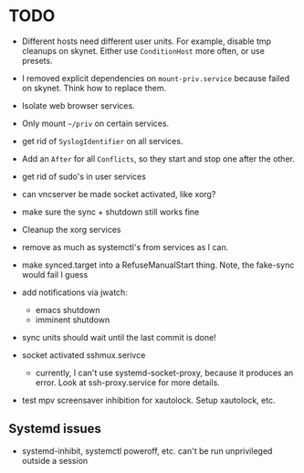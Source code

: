 TODO
====

* Different hosts need different user units. For example, disable tmp cleanups on
  skynet. Either use `ConditionHost` more often, or use presets.

* I removed explicit dependencies on `mount-priv.service` because failed on skynet. Think
  how to replace them.

* Isolate web browser services.

* Only mount `~/priv` on certain services.

* get rid of `SyslogIdentifier` on all services.

* Add an `After` for all `Conflicts`, so they start and stop one after the other.

* get rid of sudo's in user services

* can vncserver be made socket activated, like xorg?

* make sure the sync + shutdown still works fine

* Cleanup the xorg services

* remove as much as systemctl's from services as I can.

* make synced.target into a RefuseManualStart thing. Note, the fake-sync would fail I guess

* add notifications via jwatch:
  - emacs shutdown
  - imminent shutdown

* sync units should wait until the last commit is done!

* socket activated sshmux.serivce
  - currently, I can't use systemd-socket-proxy, because it produces an error. Look at
    ssh-proxy.service for more details.

* test mpv screensaver inhibition for xautolock. Setup xautolock, etc.

## Systemd issues

* systemd-inhibit, systemctl poweroff, etc. can't be run unprivileged outside a session
